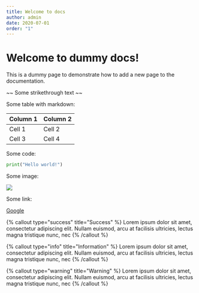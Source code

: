 ```yaml
---
title: Welcome to docs
author: admin
date: 2020-07-01
order: "1"
---
```


# Welcome to dummy docs!

This is a dummy page to demonstrate how to add a new page to the documentation.

~~ Some strikethrough text ~~

Some table with markdown:

| Column 1 | Column 2 |
| -------- | -------- |
| Cell 1   | Cell 2   |
| Cell 3   | Cell 4   |

Some code:

```python
print("Hello world!")
```

Some image:

![](https://www.google.com/images/branding/googlelogo/1x/googlelogo_color_272x92dp.png)

Some link:

[Google](https://www.google.com)

{% callout type="success" title="Success" %}
Lorem ipsum dolor sit amet, consectetur adipiscing elit. Nullam euismod, arcu at facilisis ultricies, lectus magna tristique nunc, nec
{% /callout %}

{% callout type="info" title="Information" %}
Lorem ipsum dolor sit amet, consectetur adipiscing elit. Nullam euismod, arcu at facilisis ultricies, lectus magna tristique nunc, nec
{% /callout %}

{% callout type="warning" title="Warning" %}
Lorem ipsum dolor sit amet, consectetur adipiscing elit. Nullam euismod, arcu at facilisis ultricies, lectus magna tristique nunc, nec
{% /callout %}
